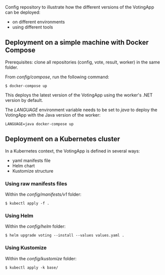 Config repository to illustrate how the different versions of the VotingApp can be deployed:
- on different environments
- using different tools

## Deployment on a simple machine with Docker Compose

Prerequisites: clone all repositories (config, vote, result, worker) in the same folder.

From *config/compose*, run the following command:

```
$ docker-compose up
```

This deploys the latest version of the VotingApp using the worker's .NET version by default.

The *LANGUAGE* environment variable needs to be set to *java* to deploy the VotingApp with the Java version of the worker:

```
LANGUAGE=java docker-compose up
```

## Deployment on a Kubernetes cluster

In a Kubernetes context, the VotingApp is defined in several ways:
- yaml manifests file
- Helm chart
- Kustomize structure

### Using raw manifests files

Within the *config/manifests/v1* folder:

```
$ kubectl apply -f .
```

### Using Helm

Within the *config/helm* folder:

```
$ helm upgrade voting --install --values values.yaml .
```

### Using Kustomize

Within the *config/kustomize* folder:

```
$ kubectl apply -k base/
```
